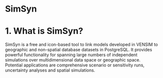 # SimSyn

# 1. What is SimSyn?

SimSyn is a free and icon-based tool to link models developed in VENSIM to geographic and non-spatial database datasets in PostgreSQL. It provides powerful functionality for spanning large numbers of independent simulations over multidimensional data space or geographic space. Potential applications are comprehensive scenario or sensitivity runs, uncertainty analyses and spatial simulations.

